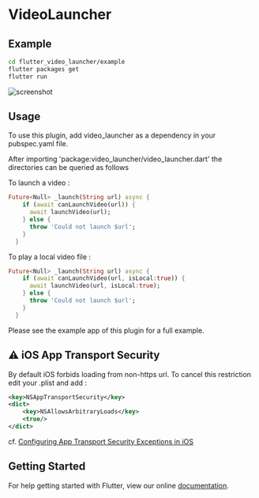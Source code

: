 # VideoLauncher

## Example

```bash
cd flutter_video_launcher/example
flutter packages get
flutter run
```

![screenshot](https://github.com/rxlabz/flutter_video_launcher/blob/master/screenshot.png)

## Usage

To use this plugin, add video_launcher as a dependency in your pubspec.yaml file.

After importing 'package:video_launcher/video_launcher.dart' the directories can be queried as follows

To launch a video :

```dart
Future<Null> _launch(String url) async {
    if (await canLaunchVideo(url)) {
      await launchVideo(url);
    } else {
      throw 'Could not launch $url';
    }
  }
```

To play a local video file :

```dart
Future<Null> _launch(String url) async {
    if (await canLaunchVideo(url, isLocal:true)) {
      await launchVideo(url, isLocal:true);
    } else {
      throw 'Could not launch $url';
    }
  }
```

Please see the example app of this plugin for a full example.

## :warning: iOS App Transport Security

By default iOS forbids loading from non-https url. To cancel this restriction edit your .plist and add :
 
```xml
<key>NSAppTransportSecurity</key>
<dict>
    <key>NSAllowsArbitraryLoads</key>
    <true/>
</dict>
```

cf. [Configuring App Transport Security Exceptions in iOS](https://ste.vn/2015/06/10/configuring-app-transport-security-ios-9-osx-10-11/)

## Getting Started

For help getting started with Flutter, view our online
[documentation](http://flutter.io/).
    